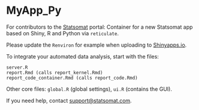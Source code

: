 # MyApp_Py

For contributors to the [Statsomat](https://statsomat.com) portal: Container for a new Statsomat app based on Shiny, R and Python via `reticulate`. 

Please update the `Renviron` for example when uploading to [Shinyapps.io](https://www.shinyapps.io/). 

To integrate your automated data analysis, start with the files:
 
```
server.R
report.Rmd (calls report_kernel.Rmd)
report_code_container.Rmd (calls report_code.Rmd)
```

Other core files: `global.R` (global settings), `ui.R` (contains the GUI).  

If you need help, contact support@statsomat.com. 
